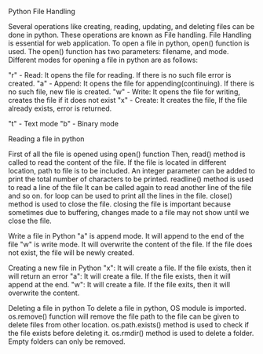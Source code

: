 Python File Handling

Several operations like creating, reading, updating, and deleting files can be done in python. These operations are known as File handling. File Handling is essential for web application.
To open a file in python, open() function is used. The open() function has two parameters: filename, and mode.
Different modes for opening a file in python are as follows:

"r" - Read: It opens the file for reading. If there is no such file error is created.
"a" - Append: It opens the file for appending(continuing). If there is no such file, new file is created.
"w" - Write: It opens the file for writing, creates the file if it does not exist
"x" - Create: It creates the file, If the file already exists, error is returned.

"t" - Text mode
"b" - Binary mode

Reading a file in python

First of all the file is opened using open() function
Then, read() method is called to read the content of the file. If the file is located in different location, path to file is to be included. An integer parameter can be added to print the total number of characters to be printed.
readline() method is used to read a line of the file
It can be called again to read another line of the file and so on.
for loop can be used to print all the lines in the file.
close() method is used to close the file.
closing the file is important because sometimes due to buffering, changes made to a file may not show until we close the file.

Write a file in Python
"a" is append mode. It will append to the end of the file
"w" is write mode. It will overwrite the content of the file. If the file does not exist, the file will be newly created.

Creating a new file in Python
"x": It will create a file. If the file exists, then it will return an error
"a": It will create a file. If the file exists, then it will append at the end.
"w": It will create a file. If the file exits, then it will overwrite the content.

Deleting a file in python
To delete a file in python, OS module is imported.
os.remove() function will remove the file
path to the file can be given to delete files from other location.
os.path.exists() method is used to check if the file exists before deleting it.
os.rmdir() method is used to delete a folder. Empty folders can only be removed.
